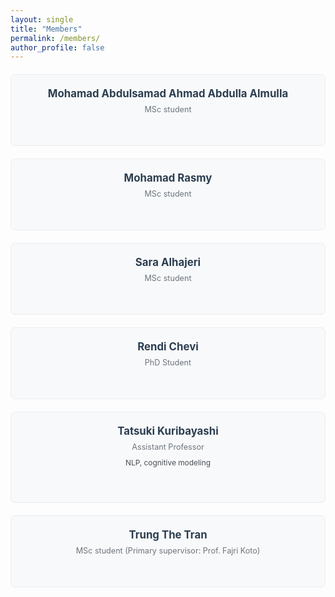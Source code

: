 ```yaml
---
layout: single
title: "Members"
permalink: /members/
author_profile: false
---
```


<link rel="stylesheet" href="https://cdnjs.cloudflare.com/ajax/libs/font-awesome/6.0.0/css/all.min.css">

<style>
.members-grid {
  display: grid;
  grid-template-columns: repeat(auto-fit, minmax(300px, 1fr));
  gap: 20px;
  margin: 20px 0;
}

.member-card {
  background: #f8f9fa;
  border: 1px solid #e9ecef;
  border-radius: 8px;
  padding: 20px;
  text-align: center;
  transition: box-shadow 0.3s ease;
}

.member-card:hover {
  box-shadow: 0 4px 12px rgba(0,0,0,0.1);
}

.member-name {
  font-size: 1.2em;
  font-weight: bold;
  color: #2c3e50;
  margin-bottom: 8px;
}

.member-role {
  color: #6c757d;
  font-size: 0.9em;
  margin-bottom: 10px;
}

.member-research {
  color: #495057;
  font-size: 0.85em;
  line-height: 1.4;
  margin-bottom: 10px;
}

.member-icons {
  margin-top: 8px;
  font-size: 1.1em;
  display: flex;
  align-items: center;
  justify-content: center;
}

.member-email {
  display: inline-block;
}

.member-email a {
  color: #6c757d;
  text-decoration: none;
  display: inline-block;
  transition: transform 0.2s ease;
  margin-right: 10px;
}

.member-email a:hover {
  transform: scale(1.1);
}

.member-email .fas {
  width: 20px;
  height: 20px;
  display: inline-flex;
  align-items: center;
  justify-content: center;
}

.member-website {
  display: inline-block;
}

.member-website a {
  text-decoration: none;
  margin-right: 10px;
  display: inline-block;
  transition: transform 0.2s ease;
}

.member-website a:hover {
  transform: scale(1.1);
}

.member-website .fas,
.member-website .fab {
  width: 20px;
  height: 20px;
  display: inline-flex;
  align-items: center;
  justify-content: center;
}

.website-icon {
  color: #007bff;
}

.scholar-icon {
  color: #4285f4;
}

.github-icon {
  color: #333;
}

.section-title {
  margin-top: 40px;
  margin-bottom: 20px;
  font-size: 1.5em;
  color: #2c3e50;
  border-bottom: 2px solid #e9ecef;
  padding-bottom: 10px;
}
</style>

<div class="members-grid">
  <div class="member-card">
    <div class="member-name">Mohamad Abdulsamad Ahmad Abdulla Almulla</div>
    <div class="member-role">MSc student</div>
    <div class="member-research"></div>
    <div class="member-icons">
      <div class="member-email">
        <a href="mailto:Mohamad.Almulla@mbzuai.ac.ae">
          <i class="fas fa-envelope"></i>
        </a>
      </div>
    </div>
  </div>

  <div class="member-card">
    <div class="member-name">Mohamad Rasmy</div>
    <div class="member-role">MSc student</div>
    <div class="member-research"></div>
    <div class="member-icons">
      <div class="member-email">
        <a href="mailto:M.Rasmy@mbzuai.ac.ae">
          <i class="fas fa-envelope"></i>
        </a>
      </div>
    </div>
  </div>

  <div class="member-card">
    <div class="member-name">Sara Alhajeri</div>
    <div class="member-role">MSc student</div>
    <div class="member-research"></div>
    <div class="member-icons">
      <div class="member-email">
        <a href="mailto:Sara.Alhajeri@mbzuai.ac.ae">
          <i class="fas fa-envelope"></i>
        </a>
      </div>
    </div>
  </div>

  <div class="member-card">
    <div class="member-name">Rendi Chevi</div>
    <div class="member-role">PhD Student</div>
    <div class="member-research"></div>
    <div class="member-icons">
      <div class="member-email">
        <a href="mailto:Rendi.Chevi@mbzuai.ac.ae">
          <i class="fas fa-envelope"></i>
        <a href="https://scholar.google.com/citations?user=gU1JEeYAAAAJ" target="_blank" rel="noopener noreferrer">
          <i class="fas fa-graduation-cap scholar-icon"></i>
        </a>
        </a>
      </div>
    </div>
  </div>

  <div class="member-card">
    <div class="member-name">Tatsuki Kuribayashi</div>
    <div class="member-role">Assistant Professor</div>
    <div class="member-research">NLP, cognitive modeling</div>
    <div class="member-icons">
      <div class="member-email">
        <a href="mailto:Tatsuki.Kuribayashi@mbzuai.ac.ae">
          <i class="fas fa-envelope"></i>
        </a>
      </div>
      <div class="member-website">
        <a href="https://kuribayashi4.github.io/" target="_blank" rel="noopener noreferrer">
          <i class="fas fa-globe website-icon"></i>
        </a>
        <a href="https://scholar.google.co.jp/citations?user=-bqmkaAAAAAJ" target="_blank" rel="noopener noreferrer">
          <i class="fas fa-graduation-cap scholar-icon"></i>
        </a>
        <a href="https://github.com/kuribayashi4" target="_blank" rel="noopener noreferrer">
          <i class="fab fa-github github-icon"></i>
        </a>
      </div>
    </div>
  </div>

  <div class="member-card">
    <div class="member-name">Trung The Tran</div>
    <div class="member-role">MSc student (Primary supervisor: Prof. Fajri Koto)</div>
    <div class="member-research"></div>
    <div class="member-icons">
      <div class="member-email">
        <a href="mailto:Trung.Tran@mbzuai.ac.ae">
          <i class="fas fa-envelope"></i>
        </a>
      </div>
    </div>
  </div>

</div>
